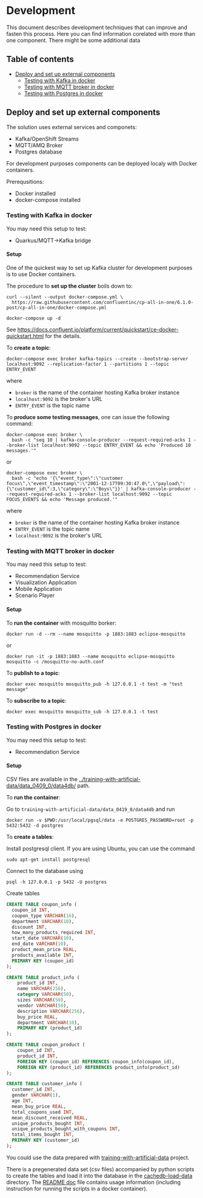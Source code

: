 # Development

This document describes development techniques that can improve and fasten this process.
Here you can find information corelated with more than one component.
There might be some additional data

## Table of contents

* [Deploy and set up external components](#deploy-and-set-up-external-components)
  * [Testing with Kafka in docker](#testing-with-kafka-in-docker)
  * [Testing with MQTT broker in docker](#testing-with-mqtt-broker-in-docker)
  * [Testing with Postgres in docker](#testing-with-postgres-in-docker)

## Deploy and set up external components

The solution uses external services and componets:

* Kafka/OpenShift Streams
* MQTT/AMQ Broker
* Postgres database

For development purposes components can be deployed localy with Docker containers.

Prerequsitions:

* Docker installed
* docker-compose installed

### Testing with Kafka in docker

You may need this setup to test:

* Quarkus/MQTT->Kafka bridge

#### Setup

One of the quickest way to set up Kafka cluster for development purposes is to use Docker containers.

The procedure to **set up the cluster** boils down to:

```shell
curl --silent --output docker-compose.yml \
  https://raw.githubusercontent.com/confluentinc/cp-all-in-one/6.1.0-post/cp-all-in-one/docker-compose.yml

docker-compose up -d
```

See https://docs.confluent.io/platform/current/quickstart/ce-docker-quickstart.html for the details.

To **create a topic**:

```shell
docker-compose exec broker kafka-topics --create --bootstrap-server localhost:9092 --replication-factor 1 --partitions 1 --topic ENTRY_EVENT
```

where

* `broker` is the name of the container hosting Kafka broker instance
* `localhost:9092` is the broker's URL
* `ENTRY_EVENT` is the topic name

To **produce some testing messages**, one can issue the following command:

```shell
docker-compose exec broker \
  bash -c "seq 10 | kafka-console-producer --request-required-acks 1 --broker-list localhost:9092 --topic ENTRY_EVENT && echo 'Produced 10 messages.'"
```
or   
```shell
docker-compose exec broker \
  bash -c "echo '{\"event_type\":\"customer focus\",\"event_timestamp\":\"2001-12-17T09:30:47.0\",\"payload\":{\"customer_id\":3,\"category\":\"Boys\"}}' | kafka-console-producer --request-required-acks 1 --broker-list localhost:9092 --topic FOCUS_EVENTS && echo 'Message produced.'"
```

where

* `broker` is the name of the container hosting Kafka broker instance
* `ENTRY_EVENT` is the topic name
* `localhost:9092` is the broker's URL

### Testing with MQTT broker in docker

You may need this setup to test:

* Recommendation Service
* Visualization Application
* Mobile Application
* Scenario Player

#### Setup

To **run the container** with mosquitto borker:

```shell
docker run -d --rm --name mosquitto -p 1883:1883 eclipse-mosquitto
```
or
```shell
docker run -it -p 1883:1883 --name mosquitto eclipse-mosquitto mosquitto -c /mosquitto-no-auth.conf
```

To **publish to a topic**:

```shell
docker exec mosquitto mosquitto_pub -h 127.0.0.1 -t test -m "test message"
```

To **subscribe to a topic**:
```shell
docker exec mosquitto mosquitto_sub -h 127.0.0.1 -t test
```

### Testing with Postgres in docker

You may need this setup to test:

* Recommendation Service

#### Setup

CSV files are available in the [../training-with-artificial-data/data_0409_0/data4db/](../training-with-artificial-data/data_0409_0/data4db/) path.

To **run the container**:

Go to `training-with-artificial-data/data_0419_0/data4db` and run

```shell
docker run -v $PWD:/usr/local/pgsql/data -e POSTGRES_PASSWORD=root -p 5432:5432 -d postgres
```

To **create a tables**:

Install postgresql client. If you are using Ubuntu, you can use the command

```shell
sudo apt-get install postgresql
```

Connect to the database using

```shell
psql -h 127.0.0.1 -p 5432 -U postgres
```

Create tables

```sql
CREATE TABLE coupon_info (
  coupon_id INT,
  coupon_type VARCHAR(16),
  department VARCHAR(10),
  discount INT,
  how_many_products_required INT,
  start_date VARCHAR(10),
  end_date VARCHAR(10),
  product_mean_price REAL,
  products_available INT,
  PRIMARY KEY (coupon_id)
);

CREATE TABLE product_info (
    product_id INT,
    name VARCHAR(256),
    category VARCHAR(50),
    sizes VARCHAR(50),
    vendor VARCHAR(50),
    description VARCHAR(256),
    buy_price REAL,
    department VARCHAR(10),
    PRIMARY KEY (product_id)
);

CREATE TABLE coupon_product (
    coupon_id INT,
    product_id INT,
    FOREIGN KEY (coupon_id) REFERENCES coupon_info(coupon_id),
    FOREIGN KEY (product_id) REFERENCES product_info(product_id)
);

CREATE TABLE customer_info (
  customer_id INT,
  gender VARCHAR(1),
  age INT,
  mean_buy_price REAL,
  total_coupons_used INT,
  mean_discount_received REAL,
  unique_products_bought INT,
  unique_products_bought_with_coupons INT,
  total_items_bought INT, 
  PRIMARY KEY (customer_id)
);
```

You could use the data prepared with [training-with-artificial-data](training-with-artificial-data) project.

There is a pregenerated data set (csv files) accompanied by python scripts to create the tables and load it into
the database in the [cachedb-load-data](cachedb-load-data) directory. The [README doc](cachedb-load-data/README.md) 
file contains usage information (including instruction for running the scripts in a docker container).

